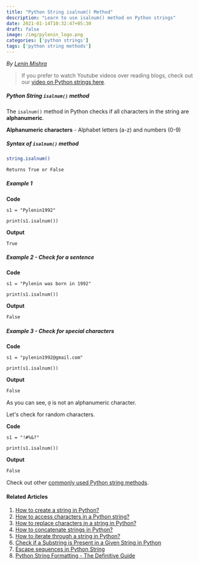 ```yaml
---
title: "Python String isalnum() Method"
description: "Learn to use isalnum() method on Python strings"
date: 2021-01-14T10:32:47+05:30
draft: false
image: /img/pylenin_logo.png
categories: ['python strings']
tags: ['python string methods']
---
```

<div class="sharethis-inline-follow-buttons"></div>

*By [Lenin Mishra](https://www.pylenin.com/authors/#lenin-mishra)*

> If you prefer to watch Youtube videos over reading blogs, check out our [video on Python strings here](https://youtu.be/MXdNMo_f95I). 

##### Python String `isalnum()` method

The `isalnum()` method in Python checks if all characters in the string are **alphanumeric**.

**Alphanumeric characters** - Alphabet letters (a-z) and numbers (0-9)

##### Syntax of `isalnum()` method

```bash
string.isalnum()

Returns True or False
```

##### Example 1

**Code**

```python3
s1 = "Pylenin1992"

print(s1.isalnum())
```

**Output**

```bash
True
```

##### Example 2 - Check for a sentence

**Code**

```python3
s1 = "Pylenin was born in 1992"

print(s1.isalnum())
```

**Output**

```bash
False
```

##### Example 3 - Check for special characters

**Code**

```python3
s1 = "pylenin1992@gmail.com"

print(s1.isalnum())
```

**Output**

```bash
False
```

As you can see, `@` is not an alphanumeric character.

Let's check for random characters.


**Code**

```python3
s1 = "!#%&?"

print(s1.isalnum())
```

**Output**

```bash
False
```

Check out other [commonly used Python string methods](https://www.pylenin.com/blogs/common-python-string-methods).

#### Related Articles

1. [How to create a string in Python?](https://www.pylenin.com/blogs/create-string-python/)
2. [How to access characters in a Python string?](https://www.pylenin.com/blogs/access-characters-in-string/)
3. [How to replace characters in a string in Python?](https://www.pylenin.com/blogs/replace-string-characters-python/)
4. [How to concatenate strings in Python?](https://www.pylenin.com/blogs/concatenate-strings-in-python/)
5. [How to iterate through a string in Python?](https://www.pylenin.com/blogs/iterating-through-python-string/)
6. [Check if a Substring is Present in a Given String in Python](https://www.pylenin.com/blogs/check-substring-in-a-string-python/)
7. [Escape sequences in Python String](https://www.pylenin.com/blogs/escape-sequences-python-string/)
8. [Python String Formatting - The Definitive Guide](https://www.pylenin.com/blogs/python-string-formatting/)
